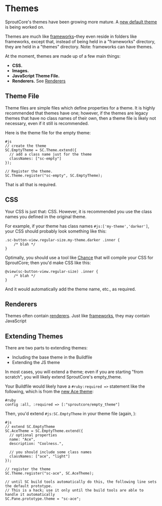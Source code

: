 Themes
======
SproutCore's themes have been growing more mature. A [new default theme](../contributors-guide/ace/index.html)
is being worked on.

Themes are much like [frameworks](frameworks.html)–they even reside in folders like frameworks, except that,
instead of being held in a "frameworks" directory, they are held in a "themes" directory. Note: frameworks
can have themes. 

At the moment, themes are made up of a few main things:

- **CSS.**
- **Images.**
- **JavaScript Theme File.**
- **Renderers.** See [Renderers](../class-overviews/renderer.md)

Theme File
----------
Theme files are simple files which define properties for a theme.
It is highly recommended that themes have one; however, if the themes
are legacy themes that have no class names of their own, then a theme
file is likely not necessary, even if it still is recommended.

Here is the theme file for the empty theme:

	#js
	// create the theme
	SC.EmptyTheme = SC.Theme.extend({
	  // add a class name just for the theme
	  classNames: ["sc-empty"]
	});
    
    // Register the theme.
	SC.Theme.register("sc-empty", SC.EmptyTheme);

That is all that is required.

CSS
---
Your CSS is just that: CSS. However, it is recommended you use the class names
you defined in the original theme.

For example, if your theme has class names `#js:['my-theme','darker']`, your
CSS should probably look something like this:

	.sc-button-view.regular-size.my-theme.darker .inner {
		/* blah */
	}

Optimally, you should use a tool like [Chance](http://github.com/ialexi/Chance.git) that
will compile your CSS for SproutCore; then you'd make CSS like this:

	@view(sc-button-view.regular-size) .inner {
		/* blah */
	}

And it would automatically add the theme name, etc., as required.


Renderers
---------
Themes often contain [renderers](../class-overviews/renderer.html). Just like 
[frameworks](../intro-overviews/loading.html), they may contain JavaScript

Extending Themes
----------------
There are two parts to extending themes:

- Including the base theme in the Buildfile
- Extending the JS theme

In most cases, you will extend a theme; even if you are starting "from scratch",
you will likely extend SproutCore's empty\_theme.

Your Buildfile would likely have a `#ruby:required =>` statement like the following,
which is from the [new Ace theme](../contributors-guide/ace/index.html):

	#ruby
	config :all, :required => [:"sproutcore/empty_theme"]

Then, you'd extend `#js:SC.EmptyTheme` in your theme file (again, ):

	#js
	// extend SC.EmptyTheme
	SC.AceTheme = SC.EmptyTheme.extend({
	  // optional properties
	  name: "Ace",
	  description: "Coolness.",
	  
	  // you should include some class names
	  classNames: ["ace", "light"]
	});
	
	// register the theme
	SC.Theme.register("sc-ace", SC.AceTheme);

	// until SC build tools automatically do this, the following line sets the default prototype.
	// This is a hack; use it only until the build tools are able to handle it automatically
	SC.Pane.prototype.theme = "sc-ace";
